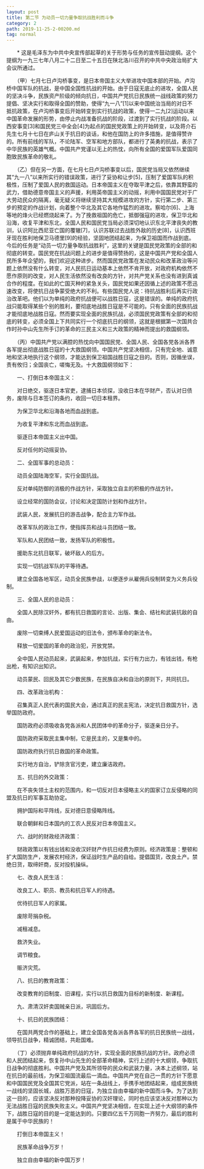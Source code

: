```yaml
---
layout: post
title: 第二节 为动员一切力量争取抗战胜利而斗争
category: 2
path: 2019-11-25-2-00200.md
tag: normal
---
```




　　* 这是毛泽东为中共中央宣传部起草的关于形势与任务的宣传鼓动提纲。这个提纲为一九三七年八月二十二日至二十五日在陕北洛川召开的中共中央政治局扩大会议所通过。


　　（甲）七月七日卢沟桥事变，是日本帝国主义大举进攻中国本部的开始。卢沟桥中国军队的抗战，是中国全国性抗战的开始。由于日寇无底止的进攻，全国人民的坚决斗争，民族资产阶级的倾向抗日，中国共产党抗日民族统一战线政策的努力提倡、坚决实行和取得全国的赞助，使得“九一八”[1]以来中国统治当局的对日不抵抗政策，在卢沟桥事变后开始转变到实行抗战的政策，使得一二九[2]运动以来中国革命发展的形势，由停止内战准备抗战的阶段，过渡到了实行抗战的阶段。以西安事变[3]和国民党三中全会[4]为起点的国民党政策上的开始转变，以及蒋介石先生七月十七日在庐山关于抗日的谈话，和他在国防上的许多措施，是值得赞许的。所有前线的军队，不论陆军、空军和地方部队，都进行了英勇的抗战，表示了中华民族的英雄气概。中国共产党谨以无上的热忱，向所有全国的爱国军队爱国同胞致民族革命的敬礼。


　　（乙）但在另一方面，在七月七日卢沟桥事变以后，国民党当局又依然继续其“九一八”以来所实行的错误政策，进行了妥协和让步[5]，压制了爱国军队的积极性，压制了爱国人民的救国运动。日本帝国主义在夺取平津之后，依靠其野蛮的武力，借助德意帝国主义的声援，利用英帝国主义的动摇，利用中国国民党对于广大劳动民众的隔离，毫无疑义将继续坚持其大规模进攻的方针，实行第二步、第三步的预定的作战计划，向着整个华北及其它各地作猛烈的进攻。察哈尔[6]、上海等地的烽火已经燃烧起来了。为了挽救祖国的危亡，抵御强寇的进攻，保卫华北和沿海，收复平津和东北，全国人民和国民党当局必须深切地认识东北平津丧失的教训，认识阿比西尼亚亡国的覆辙[7]，认识苏联过去战胜外敌的历史[8]，认识西班牙现在胜利地保卫马德里[9]的经验，坚固地团结起来，为保卫祖国而作战到底。今后的任务是“动员一切力量争取抗战胜利”，这里的关键是国民党政策的全部的和彻底的转变。国民党在抗战问题上的进步是值得赞扬的，这是中国共产党和全国人民所多年企望的，我们欢迎这种进步。然而国民党政策在发动民众和改革政治等问题上依然没有什么转变，对人民抗日运动基本上依然不肯开放，对政府机构依然不愿作原则的改变，对人民生活依然没有改良的方针，对共产党关系也没有进到真诚合作的程度。在如此的亡国灭种的紧急关头，国民党如果还因循上述的政策不愿迅速改变，将使抗日战争蒙受绝大的不利。有些国民党人说：待抗战胜利后再实行政治改革吧。他们以为单纯的政府抗战便可以战胜日寇，这是错误的。单纯的政府抗战只能取得某些个别的胜利，要彻底地战胜日寇是不可能的。只有全面的民族抗战才能彻底地战胜日寇。然而要实现全面的民族抗战，必须国民党政策有全部的和彻底的转变，必须全国上下共同实行一个彻底抗日的纲领，这就是根据第一次国共合作时孙中山先生所手订的革命的三民主义和三大政策的精神而提出的救国纲领。


　　（丙）中国共产党以满腔的热忱向中国国民党、全国人民、全国各党各派各界各军提出彻底战胜日寇的十大救国纲领。中国共产党坚决相信，只有完全地、诚意地和坚决地执行这个纲领，才能达到保卫祖国战胜日寇之目的。否则，因循坐误，责有攸归；全国丧亡，嗟悔无及。十大救国纲领如下：


　　一、打倒日本帝国主义：

　　对日绝交，驱逐日本官吏，逮捕日本侦探，没收日本在华财产，否认对日债务，废除与日本签订的条约，收回一切日本租界。

　　为保卫华北和沿海各地而血战到底。

　　为收复平津和东北而血战到底。

　　驱逐日本帝国主义出中国。

　　反对任何的动摇妥协。

　　二、全国军事的总动员：

　　动员全国陆海空军，实行全国抗战。

　　反对单纯防御的消极的作战方针，采取独立自主的积极的作战方针。

　　设立经常的国防会议，讨论和决定国防计划和作战方针。

　　武装人民，发展抗日的游击战争，配合主力军作战。

　　改革军队的政治工作，使指挥员和战斗员团结一致。

　　军队和人民团结一致，发扬军队的积极性。

　　援助东北抗日联军，破坏敌人的后方。

　　实现一切抗战军队的平等待遇。

　　建立全国各地军区，动员全民族参战，以便逐步从雇佣兵役制转变为义务兵役制。

　　三、全国人民的总动员：

　　全国人民除汉奸外，都有抗日救国的言论、出版、集会、结社和武装抗敌的自由。

　　废除一切束缚人民爱国运动的旧法令，颁布革命的新法令。

　　释放一切爱国的革命的政治犯，开放党禁。

　　全中国人民动员起来，武装起来，参加抗战，实行有力出力，有钱出钱，有枪出枪，有知识出知识。

　　动员蒙民、回民及其它少数民族，在民族自决和自治的原则下，共同抗日。

　　四、改革政治机构：

　　召集真正人民代表的国民大会，通过真正的民主宪法，决定抗日救国方针，选举国防政府。

　　国防政府必须吸收各党各派和人民团体中的革命分子，驱逐亲日分子。

　　国防政府采取民主集中制，它是民主的，又是集中的。

　　国防政府执行抗日救国的革命政策。

　　实行地方自治，铲除贪官污吏，建立廉洁政府。

　　五、抗日的外交政策：

　　在不丧失领土主权的范围内，和一切反对日本侵略主义的国家订立反侵略的同盟及抗日的军事互助协定。

　　拥护国际和平阵线，反对德日意侵略阵线。

　　联合朝鲜和日本国内的工农人民反对日本帝国主义。

　　六、战时的财政经济政策：

　　财政政策以有钱出钱和没收汉奸财产作抗日经费为原则。经济政策是：整顿和扩大国防生产，发展农村经济，保证战时生产品的自给。提倡国货，改良土产。禁绝日货，取缔奸商，反对投机操纵。


　　七、改良人民生活：

　　改良工人、职员、教员和抗日军人的待遇。

　　优待抗日军人的家属。

　　废除苛捐杂税。

　　减租减息。

　　救济失业。

　　调节粮食。

　　赈济灾荒。

　　八、抗日的教育政策：

　　改变教育的旧制度、旧课程，实行以抗日救国为目标的新制度、新课程。

　　九、肃清汉奸卖国贼亲日派，巩固后方。

　　十、抗日的民族团结：

　　在国共两党合作的基础上，建立全国各党各派各界各军的抗日民族统一战线，领导抗日战争，精诚团结，共赴国难。


　　（丁）必须抛弃单纯政府抗战的方针，实现全面的民族抗战的方针。政府必须和人民团结起来，恢复孙中山先生的全部革命精神，实行上述的十大纲领，争取抗日战争的彻底胜利。中国共产党及其所领导的民众和武装力量，决本上述纲领，站在抗日的最前线，为保卫祖国流最后一滴血。中国共产党在自己一贯的方针下愿意和中国国民党及全国其它党派，站在一条战线上，手携手地团结起来，组成民族统一战线的坚固长城，战胜万恶的日寇，为独立自由幸福的新中国而斗争。为了达到这一目的，应该坚决反对那种投降妥协的汉奸理论，同时也应该坚决反对那种以为无法战胜日寇的民族失败主义。中国共产党坚决相信，在实现上述十大纲领的条件下，战胜日寇的目的是一定能达到的。只要四亿五千万同胞一齐努力，最后的胜利是属于中华民族的！

　　打倒日本帝国主义！

　　民族革命战争万岁！

　　独立自由幸福的新中国万岁！
